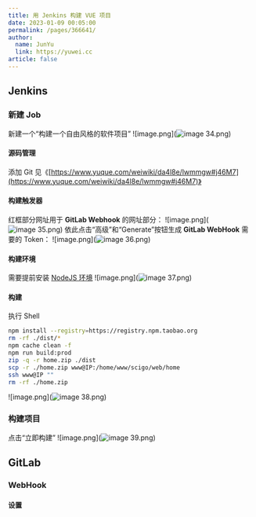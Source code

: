 ```yaml
---
title: 用 Jenkins 构建 VUE 项目
date: 2023-01-09 00:05:00
permalink: /pages/366641/
author: 
  name: JunYu
  link: https://yuwei.cc
article: false
---
```

## Jenkins
### 新建 Job
新建一个“构建一个自由风格的软件项目”
![image.png](![image _34_.png](https://f.pz.al/pzal/2023/01/13/5702bfaff59b4.png))
#### 源码管理
添加 Git 见《[https://www.yuque.com/weiwiki/da4l8e/lwmmgw#j46M7](https://www.yuque.com/weiwiki/da4l8e/lwmmgw#j46M7)》
#### 构建触发器
红框部分网址用于 **GitLab Webhook** 的网址部分：
![image.png](![image _35_.png](https://f.pz.al/pzal/2023/01/13/b4421b727335d.png))
依此点击“高级”和“Generate”按钮生成 **GitLab WebHook** 需要的 Token：
![image.png](![image _36_.png](https://f.pz.al/pzal/2023/01/13/1952ba091cdfe.png))
#### 构建环境
需要提前安装 [NodeJS 环境](/pages/nodejs-linux)
![image.png](![image _37_.png](https://f.pz.al/pzal/2023/01/13/07245de3c166b.png))
#### 构建
执行 Shell
```bash
npm install --registry=https://registry.npm.taobao.org
rm -rf ./dist/*
npm cache clean -f
npm run build:prod
zip -q -r home.zip ./dist
scp -r ./home.zip www@IP:/home/www/scigo/web/home
ssh www@IP ""
rm -rf ./home.zip
```
![image.png](![image _38_.png](https://f.pz.al/pzal/2023/01/13/87a5787c21bae.png))
### 构建项目
点击“立即构建”
![image.png](![image _39_.png](https://f.pz.al/pzal/2023/01/13/b80d50bd9b211.png))
## GitLab
### WebHook
#### 设置

